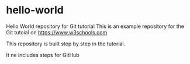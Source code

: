 # hello-world
Hello World repository for Git tutorial
This is an example repository for the Git tutoial on https://www.w3schools.com

This repository is built step by step in the tutorial.

It ne includes steps for GitHub
